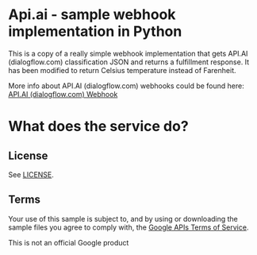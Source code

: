 # Api.ai - sample webhook implementation in Python

This is a copy of a really simple webhook implementation that gets API.AI (dialogflow.com) classification JSON and returns a fulfillment response.
It has been modified to return Celsius temperature instead of Farenheit.

More info about API.AI (dialogflow.com) webhooks could be found here:
[API.AI (dialogflow.com) Webhook](https://docs.api.ai/docs/webhook)


# What does the service do?


## License
See [LICENSE](LICENSE).

## Terms
Your use of this sample is subject to, and by using or downloading the sample files you agree to comply with, the [Google APIs Terms of Service](https://developers.google.com/terms/).

This is not an official Google product
